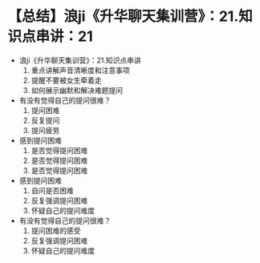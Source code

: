# 【总结】浪ji《升华聊天集训营》：21.知识点串讲：21

-   浪ji《升华聊天集训营》：21.知识点串讲
    1.  重点讲解声音清晰度和注意事项
    2.  提醒不要被女生牵着走
    3.  如何展示幽默和解决难题提问
-   有没有觉得自己的提问很难？
    1.  提问困难
    2.  反复提问
    3.  提问疲劳
-   感到提问困难
    1.  是否觉得提问困难
    2.  是否觉得提问困难
    3.  是否觉得提问困难
-   感到提问困难
    1.  自问是否困难
    2.  反复强调提问困难
    3.  怀疑自己的提问难度
-   有没有觉得自己的提问很难？
    1.  提问困难的感受
    2.  反复强调提问困难
    3.  怀疑自己的提问难度